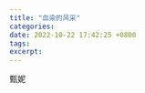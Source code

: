 ```yaml
---
title: "血染的风采"
categories: 
date: 2022-10-22 17:42:25 +0800
tags: 
excerpt: 
---
```



甄妮











